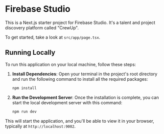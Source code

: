 # Firebase Studio

This is a Next.js starter project for Firebase Studio. It's a talent and project discovery platform called "CrewUp".

To get started, take a look at `src/app/page.tsx`.

## Running Locally

To run this application on your local machine, follow these steps:

1.  **Install Dependencies**: Open your terminal in the project's root directory and run the following command to install all the required packages:
    ```bash
    npm install
    ```

2.  **Run the Development Server**: Once the installation is complete, you can start the local development server with this command:
    ```bash
    npm run dev
    ```

This will start the application, and you'll be able to view it in your browser, typically at `http://localhost:9002`.
